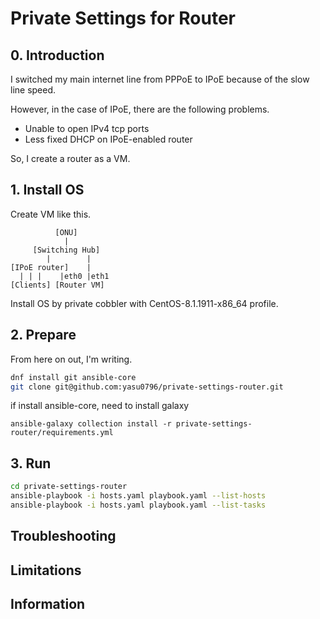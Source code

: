 # Private Settings for Router

## 0. Introduction

I switched my main internet line from PPPoE to IPoE because of the slow line speed.

However, in the case of IPoE, there are the following problems.

- Unable to open IPv4 tcp ports
- Less fixed DHCP on IPoE-enabled router

So, I create a router as a VM.

## 1. Install OS

Create VM like this.

```
          [ONU]
            |
     [Switching Hub]
        |        |
[IPoE router]    |
  | | |    |eth0 |eth1
[Clients] [Router VM]
```

Install OS by private cobbler with CentOS-8.1.1911-x86_64 profile.

## 2. Prepare

From here on out, I'm writing.

```bash
dnf install git ansible-core
git clone git@github.com:yasu0796/private-settings-router.git
```

if install ansible-core, need to install galaxy

```
ansible-galaxy collection install -r private-settings-router/requirements.yml
```

## 3. Run

```bash
cd private-settings-router
ansible-playbook -i hosts.yaml playbook.yaml --list-hosts
ansible-playbook -i hosts.yaml playbook.yaml --list-tasks
```

## Troubleshooting

## Limitations

## Information
